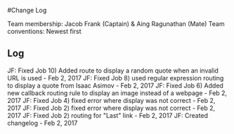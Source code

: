 #Change Log

Team membership:  Jacob Frank (Captain) & Aing Ragunathan (Mate)
Team conventions: 
Newest first 

## Log
JF: Fixed Job 10) Added route to display a random quote when an invalid URL is used - Feb 2, 2017
JF: Fixed Job 8) used regular expression routing to display a quote from Isaac Asimov - Feb 2, 2017
JF: Fixed Job 6) Added new callback routing rule to display an image instead of a webpage - Feb 2, 2017
JF: Fixed Job 4) fixed error where display was not correct - Feb 2, 2017
JF: Fixed Job 2) fixed error where display was not correct - Feb 2, 2017
JF: Fixed Job 2) routing for "Last" link - Feb 2, 2017
JF: Created changelog - Feb 2, 2017

